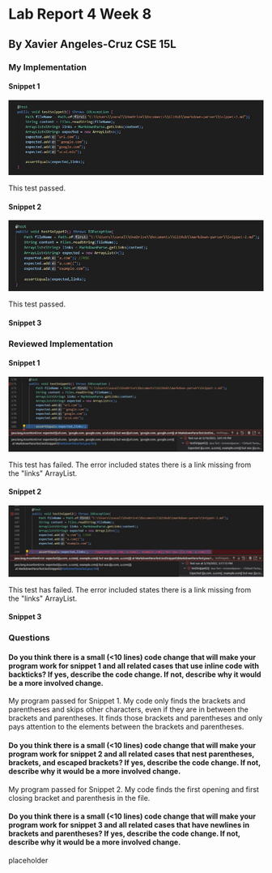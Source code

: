 # Lab Report 4 Week 8

## By Xavier Angeles-Cruz CSE 15L

### My Implementation

#### Snippet 1

![Snippet1](Snippet1.JPG)

This test passed.

#### Snippet 2

![Snippet2](Snippet2.JPG)

This test passed.

#### Snippet 3



### Reviewed Implementation

#### Snippet 1 

![Snippet1Reviewed](Snippet-1R.JPG)

This test has failed. The error included states there is a link missing from the "links" ArrayList.

#### Snippet 2

![Snippet2Reviewed](Snippet-2R.JPG)

This test has failed. The error included states there is a link missing from the "links" ArrayList.

#### Snippet 3



### Questions

#### Do you think there is a small (<10 lines) code change that will make your program work for snippet 1 and all related cases that use inline code with backticks? If yes, describe the code change. If not, describe why it would be a more involved change.

My program passed for Snippet 1. My code only finds the brackets and parentheses and skips other characters, even if they are in between the brackets and parentheses. It finds those brackets and parentheses and only pays attention to the elements between the brackets and parentheses.

#### Do you think there is a small (<10 lines) code change that will make your program work for snippet 2 and all related cases that nest parentheses, brackets, and escaped brackets? If yes, describe the code change. If not, describe why it would be a more involved change.

My program passed for Snippet 2. My code finds the first opening and first closing bracket and parenthesis in the file. 

#### Do you think there is a small (<10 lines) code change that will make your program work for snippet 3 and all related cases that have newlines in brackets and parentheses? If yes, describe the code change. If not, describe why it would be a more involved change.

placeholder